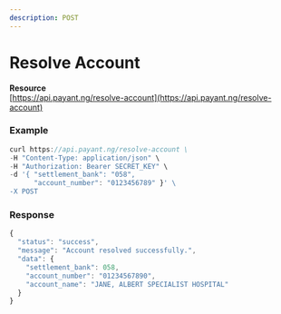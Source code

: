 ```yaml
---
description: POST
---
```


# Resolve Account

**Resource**  
[https://api.payant.ng/resolve-account](https://api.payant.ng/resolve-account)

### **Example**

```javascript
curl https://api.payant.ng/resolve-account \
-H "Content-Type: application/json" \
-H "Authorization: Bearer SECRET_KEY" \
-d '{ "settlement_bank": "058",
      "account_number": "0123456789" }' \
-X POST 
```

### **Response**

```javascript
{
  "status": "success",
  "message": "Account resolved successfully.",
  "data": {
    "settlement_bank": 058,
    "account_number": "01234567890",
    "account_name": "JANE, ALBERT SPECIALIST HOSPITAL"
  }
}
```

